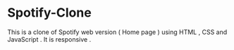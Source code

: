 # Spotify-Clone
This is a clone of Spotify web version ( Home page ) using HTML , CSS and JavaScript . It is responsive . 
